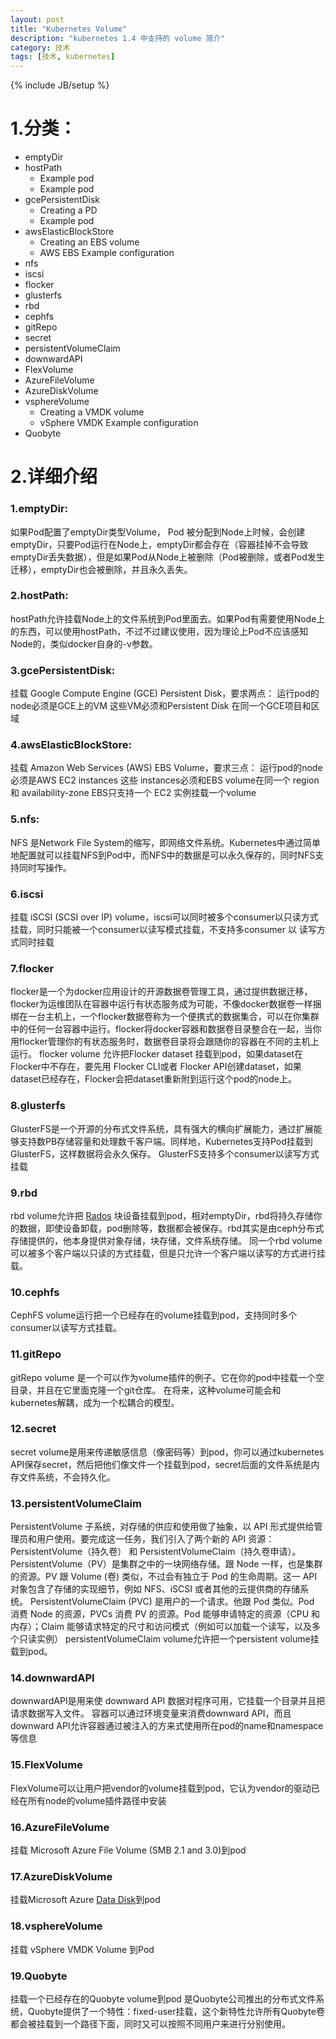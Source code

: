 ```yaml
---
layout: post
title: "Kubernetes Volume"
description: "kubernetes 1.4 中支持的 volume 简介"
category: 技术
tags: [技术, kubernetes]
---
```

{% include JB/setup %}


# 1.分类：
* emptyDir
* hostPath
    * Example pod
    * Example pod
* gcePersistentDisk
    * Creating a PD
    * Example pod
* awsElasticBlockStore
    * Creating an EBS volume
    * AWS EBS Example configuration
* nfs
* iscsi
* flocker
* glusterfs
* rbd
* cephfs
* gitRepo
* secret
* persistentVolumeClaim
* downwardAPI
* FlexVolume
* AzureFileVolume
* AzureDiskVolume
* vsphereVolume
    * Creating a VMDK volume
    * vSphere VMDK Example configuration
* Quobyte

# 2.详细介绍
### 1.emptyDir: 
如果Pod配置了emptyDir类型Volume， Pod 被分配到Node上时候，会创建emptyDir，只要Pod运行在Node上，emptyDir都会存在（容器挂掉不会导致emptyDir丢失数据），但是如果Pod从Node上被删除（Pod被删除，或者Pod发生迁移），emptyDir也会被删除，并且永久丢失。
### 2.hostPath:
hostPath允许挂载Node上的文件系统到Pod里面去。如果Pod有需要使用Node上的东西，可以使用hostPath，不过不过建议使用，因为理论上Pod不应该感知Node的，类似docker自身的-v参数。
### 3.gcePersistentDisk:
挂载 Google Compute Engine (GCE) Persistent Disk，要求两点：
 运行pod的node必须是GCE上的VM
这些VM必须和Persistent Disk 在同一个GCE项目和区域
### 4.awsElasticBlockStore:
挂载 Amazon Web Services (AWS) EBS Volume，要求三点：
运行pod的node必须是AWS EC2 instances
这些 instances必须和EBS volume在同一个 region 和 availability-zone
EBS只支持一个 EC2 实例挂载一个volume
### 5.nfs:
NFS 是Network File System的缩写，即网络文件系统。Kubernetes中通过简单地配置就可以挂载NFS到Pod中，而NFS中的数据是可以永久保存的，同时NFS支持同时写操作。
### 6.iscsi
挂载 iSCSI (SCSI over IP) volume，iscsi可以同时被多个consumer以只读方式挂载，同时只能被一个consumer以读写模式挂载，不支持多consumer 以 读写方式同时挂载
### 7.flocker
flocker是一个为docker应用设计的开源数据卷管理工具，通过提供数据迁移，flocker为运维团队在容器中运行有状态服务成为可能，不像docker数据卷一样捆绑在一台主机上，一个flocker数据卷称为一个便携式的数据集合，可以在你集群中的任何一台容器中运行。flocker将docker容器和数据卷目录整合在一起，当你用flocker管理你的有状态服务时，数据卷目录将会跟随你的容器在不同的主机上运行。
flocker volume 允许把Flocker dataset 挂载到pod，如果dataset在Flocker中不存在，要先用 Flocker CLI或者 Flocker API创建dataset，如果dataset已经存在，Flocker会把dataset重新附到运行这个pod的node上。
### 8.glusterfs
GlusterFS是一个开源的分布式文件系统，具有强大的横向扩展能力，通过扩展能够支持数PB存储容量和处理数千客户端。同样地，Kubernetes支持Pod挂载到GlusterFS，这样数据将会永久保存。
GlusterFS支持多个consumer以读写方式挂载
### 9.rbd
rbd volume允许把 [Rados](http://ceph.com/docs/master/rbd/rbd/) 块设备挂载到pod，相对emptyDir，rbd将持久存储你的数据，即使设备卸载，pod删除等，数据都会被保存。rbd其实是由ceph分布式存储提供的，他本身提供对象存储，块存储，文件系统存储。
同一个rbd volume可以被多个客户端以只读的方式挂载，但是只允许一个客户端以读写的方式进行挂载。
### 10.cephfs
CephFS volume运行把一个已经存在的volume挂载到pod，支持同时多个consumer以读写方式挂载。
### 11.gitRepo
gitRepo volume 是一个可以作为volume插件的例子。它在你的pod中挂载一个空目录，并且在它里面克隆一个git仓库。
在将来，这种volume可能会和kubernetes解耦，成为一个松耦合的模型。
### 12.secret
secret volume是用来传递敏感信息（像密码等）到pod，你可以通过kubernetes API保存secret，然后把他们像文件一个挂载到pod，secret后面的文件系统是内存文件系统，不会持久化。
### 13.persistentVolumeClaim
PersistentVolume 子系统，对存储的供应和使用做了抽象，以 API 形式提供给管理员和用户使用。要完成这一任务，我们引入了两个新的 API 资源：PersistentVolume（持久卷） 和 PersistentVolumeClaim（持久卷申请）。
PersistentVolume（PV）是集群之中的一块网络存储。跟 Node 一样，也是集群的资源。PV 跟 Volume (卷) 类似，不过会有独立于 Pod 的生命周期。这一 API 对象包含了存储的实现细节，例如 NFS、iSCSI 或者其他的云提供商的存储系统。
PersistentVolumeClaim (PVC) 是用户的一个请求。他跟 Pod 类似。Pod 消费 Node 的资源，PVCs 消费 PV 的资源。Pod 能够申请特定的资源（CPU 和 内存）；Claim 能够请求特定的尺寸和访问模式（例如可以加载一个读写，以及多个只读实例）
persistentVolumeClaim volume允许把一个persistent volume挂载到pod。
### 14.downwardAPI
downwardAPI是用来使 downward API 数据对程序可用，它挂载一个目录并且把请求数据写入文件。
容器可以通过环境变量来消费downward API，而且downward API允许容器通过被注入的方来式使用所在pod的name和namespace等信息
### 15.FlexVolume
FlexVolume可以让用户把vendor的volume挂载到pod，它认为vendor的驱动已经在所有node的volume插件路径中安装
### 16.AzureFileVolume
挂载 Microsoft Azure File Volume (SMB 2.1 and 3.0)到pod
### 17.AzureDiskVolume
挂载Microsoft Azure [Data Disk](https://azure.microsoft.com/en-us/documentation/articles/virtual-machines-linux-about-disks-vhds/)到pod
### 18.vsphereVolume
挂载 vSphere VMDK Volume 到Pod
### 19.Quobyte
挂载一个已经存在的Quobyte volume到pod
是Quobyte公司推出的分布式文件系统，Quobyte提供了一个特性：fixed-user挂载，这个新特性允许所有Quobyte卷都会被挂载到一个路径下面，同时又可以按照不同用户来进行分别使用。